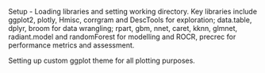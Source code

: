 Setup - Loading libraries and setting working directory. Key libraries
include ggplot2, plotly, Hmisc, corrgram and DescTools for exploration;
data.table, dplyr, broom for data wrangling; rpart, gbm, nnet, caret,
kknn, glmnet, radiant.model and randomForest for modelling and ROCR,
precrec for performance metrics and assessment.

Setting up custom ggplot theme for all plotting purposes.
